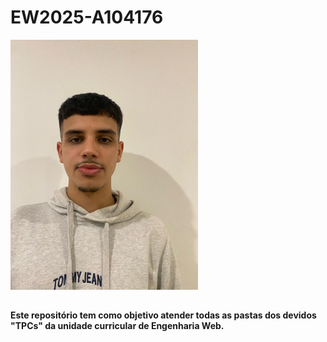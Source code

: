 # EW2025-A104176

![Foto](./image.jpg)  

##
**Este repositório tem como objetivo atender todas as pastas dos devidos "TPCs" da unidade curricular de Engenharia Web.**
